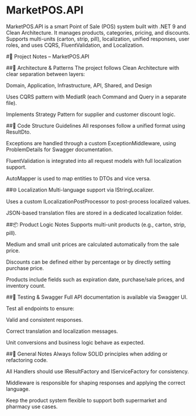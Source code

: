 # MarketPOS.API
MarketPOS.API is a smart Point of Sale (POS) system built with .NET 9 and Clean Architecture. It manages products, categories, pricing, and discounts. Supports multi-units (carton, strip, pill), localization, unified responses, user roles, and uses CQRS, FluentValidation, and Localization.

#📒 Project Notes – MarketPOS.API

##🔧 Architecture & Patterns
The project follows Clean Architecture with clear separation between layers:

Domain, Application, Infrastructure, API, Shared, and Design

Uses CQRS pattern with MediatR (each Command and Query in a separate file).

Implements Strategy Pattern for supplier and customer discount logic.

##🧱 Code Structure Guidelines
All responses follow a unified format using ResultDto.

Exceptions are handled through a custom ExceptionMiddleware, using ProblemDetails for Swagger documentation.

FluentValidation is integrated into all request models with full localization support.

AutoMapper is used to map entities to DTOs and vice versa.

##🌐 Localization
Multi-language support via IStringLocalizer.

Uses a custom ILocalizationPostProcessor to post-process localized values.

JSON-based translation files are stored in a dedicated localization folder.

##📦 Product Logic Notes
Supports multi-unit products (e.g., carton, strip, pill).

Medium and small unit prices are calculated automatically from the sale price.

Discounts can be defined either by percentage or by directly setting purchase price.

Products include fields such as expiration date, purchase/sale prices, and inventory count.

##🧪 Testing & Swagger
Full API documentation is available via Swagger UI.

Test all endpoints to ensure:

Valid and consistent responses.

Correct translation and localization messages.

Unit conversions and business logic behave as expected.

##📌 General Notes
Always follow SOLID principles when adding or refactoring code.

All Handlers should use IResultFactory<T> and IServiceFactory for consistency.

Middleware is responsible for shaping responses and applying the correct language.

Keep the product system flexible to support both supermarket and pharmacy use cases.

